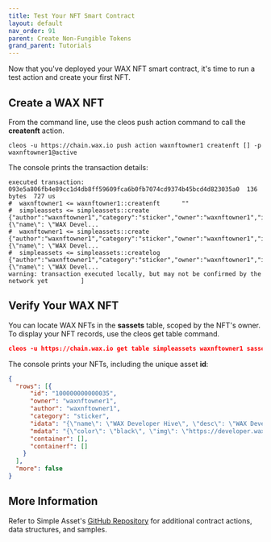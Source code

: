 ```yaml
---
title: Test Your NFT Smart Contract 
layout: default
nav_order: 91
parent: Create Non-Fungible Tokens
grand_parent: Tutorials
---
```


Now that you've deployed your WAX NFT smart contract, it's time to run a test action and create your first NFT.

## Create a WAX NFT

From the command line, use the <span class="codeSample">cleos push action</span> command to call the **createnft** action.

```shell
cleos -u https://chain.wax.io push action waxnftowner1 createnft [] -p waxnftowner1@active
```

The console prints the transaction details:

```shell
executed transaction: 093e5a806fb4e89cc1d4db8ff59609fca6b0fb7074cd9374b45bcd4d823035a0  136 bytes  727 us
#  waxnftowner1 <= waxnftowner1::createnft      ""
#  simpleassets <= simpleassets::create         {"author":"waxnftowner1","category":"sticker","owner":"waxnftowner1","idata":"{\"name\": \"WAX Devel...
#  waxnftowner1 <= simpleassets::create         {"author":"waxnftowner1","category":"sticker","owner":"waxnftowner1","idata":"{\"name\": \"WAX Devel...
#  simpleassets <= simpleassets::createlog      {"author":"waxnftowner1","category":"sticker","owner":"waxnftowner1","idata":"{\"name\": \"WAX Devel...
warning: transaction executed locally, but may not be confirmed by the network yet         ]
```

## Verify Your WAX NFT

You can locate WAX NFTs in the **sassets** table, scoped by the NFT's owner. To display your NFT records, use the <span class="codeSample">cleos get table</span> command.

```json
cleos -u https://chain.wax.io get table simpleassets waxnftowner1 sassets  
```

The console prints your NFTs, including the unique asset **id**:

```json
{
  "rows": [{
      "id": "100000000000035",
      "owner": "waxnftowner1",
      "author": "waxnftowner1",
      "category": "sticker",
      "idata": "{\"name\": \"WAX Developer Hive\", \"desc\": \"WAX Developer Hive Sticker\" }",
      "mdata": "{\"color\": \"black\", \"img\": \"https://developer.wax.io/img/wax_sticker.png\" }",
      "container": [],
      "containerf": []
    }
  ],
  "more": false
}     
```

## More Information

Refer to Simple Asset's <a href="https://github.com/CryptoLions/SimpleAssets" target="_blank">GitHub Repository</a> for additional contract actions, data structures, and samples. 



